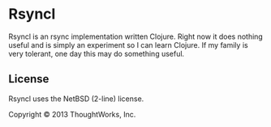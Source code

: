 Rsyncl
=====

Rsyncl is an rsync implementation written Clojure. Right now it does
nothing useful and is simply an experiment so I can learn Clojure. If
my family is very tolerant, one day this may do something useful.

License
------

Rsyncl uses the NetBSD (2-line) license.

Copyright © 2013 ThoughtWorks, Inc.
